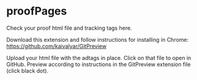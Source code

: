 # proofPages
Check your proof html file and tracking tags here.

Download this extension and follow instructions for installing in Chrome:
https://github.com/kaivalyar/GitPreview

Upload your html file with the adtags in place. Click on that file to open in GitHub. Preview according to instructions in the GitPreview extension file (click black dot).


